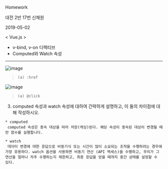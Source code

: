 Homework

대전 2반 17번 신채원

2019-05-02

< Vue.js >

* v-bind, v-on 디렉티브
*  Computed와 Watch 속성

----

![image](https://user-images.githubusercontent.com/45935233/57285948-41815380-70ef-11e9-9ec9-f7c46ac27be8.png)

> ```javascript
> (a) :href
> ```



![image](https://user-images.githubusercontent.com/45935233/57285988-56f67d80-70ef-11e9-9ff1-f50575649308.png)

> ```javascript
> (a) @click
> ```



3. computed 속성과 watch 속성에 대하여 간략하게 설명하고, 이 둘의 차이점에 대해 작성하시오.

```
* computed
 computed 속성은 종속 대상을 따라 저장(캐싱)된다. 해당 속성이 종속된 대상이 변경될 때만 함수를 실행합니다.

* watch
 데이터 변경에 대한 응답으로 비동기식 또는 시간이 많이 소요되는 조작을 수행하려는 경우에 가장 유용하다. watch 옵션을 사용하면 비동기 연산 (API 엑세스)을 수행하고, 우리가 그 연산을 얼마나 자주 수행하는지 제한하고, 최종 응답을 얻을 때까지 중간 상태를 설정할 수 있다.
```

